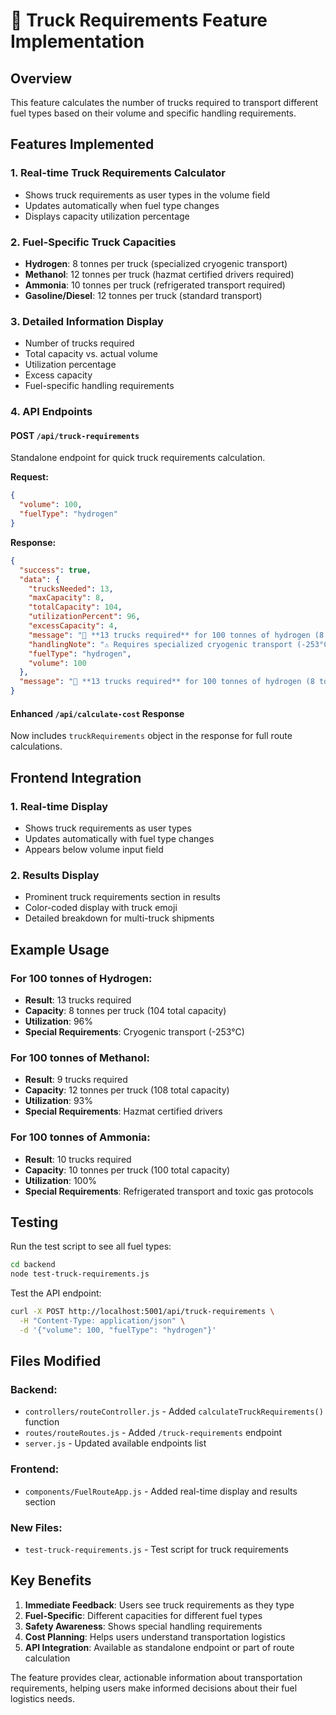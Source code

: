 # 🚛 Truck Requirements Feature Implementation

## Overview
This feature calculates the number of trucks required to transport different fuel types based on their volume and specific handling requirements.

## Features Implemented

### 1. **Real-time Truck Requirements Calculator**
- Shows truck requirements as user types in the volume field
- Updates automatically when fuel type changes
- Displays capacity utilization percentage

### 2. **Fuel-Specific Truck Capacities**
- **Hydrogen**: 8 tonnes per truck (specialized cryogenic transport)
- **Methanol**: 12 tonnes per truck (hazmat certified drivers required)
- **Ammonia**: 10 tonnes per truck (refrigerated transport required)
- **Gasoline/Diesel**: 12 tonnes per truck (standard transport)

### 3. **Detailed Information Display**
- Number of trucks required
- Total capacity vs. actual volume
- Utilization percentage
- Excess capacity
- Fuel-specific handling requirements

### 4. **API Endpoints**

#### POST `/api/truck-requirements`
Standalone endpoint for quick truck requirements calculation.

**Request:**
```json
{
  "volume": 100,
  "fuelType": "hydrogen"
}
```

**Response:**
```json
{
  "success": true,
  "data": {
    "trucksNeeded": 13,
    "maxCapacity": 8,
    "totalCapacity": 104,
    "utilizationPercent": 96,
    "excessCapacity": 4,
    "message": "🚛 **13 trucks required** for 100 tonnes of hydrogen (8 tonnes capacity per truck)",
    "handlingNote": "⚠️ Requires specialized cryogenic transport (-253°C)",
    "fuelType": "hydrogen",
    "volume": 100
  },
  "message": "🚛 **13 trucks required** for 100 tonnes of hydrogen (8 tonnes capacity per truck)"
}
```

#### Enhanced `/api/calculate-cost` Response
Now includes `truckRequirements` object in the response for full route calculations.

## Frontend Integration

### 1. **Real-time Display**
- Shows truck requirements as user types
- Updates automatically with fuel type changes
- Appears below volume input field

### 2. **Results Display**
- Prominent truck requirements section in results
- Color-coded display with truck emoji
- Detailed breakdown for multi-truck shipments

## Example Usage

### For 100 tonnes of Hydrogen:
- **Result**: 13 trucks required
- **Capacity**: 8 tonnes per truck (104 total capacity)
- **Utilization**: 96%
- **Special Requirements**: Cryogenic transport (-253°C)

### For 100 tonnes of Methanol:
- **Result**: 9 trucks required  
- **Capacity**: 12 tonnes per truck (108 total capacity)
- **Utilization**: 93%
- **Special Requirements**: Hazmat certified drivers

### For 100 tonnes of Ammonia:
- **Result**: 10 trucks required
- **Capacity**: 10 tonnes per truck (100 total capacity)
- **Utilization**: 100%
- **Special Requirements**: Refrigerated transport and toxic gas protocols

## Testing

Run the test script to see all fuel types:
```bash
cd backend
node test-truck-requirements.js
```

Test the API endpoint:
```bash
curl -X POST http://localhost:5001/api/truck-requirements \
  -H "Content-Type: application/json" \
  -d '{"volume": 100, "fuelType": "hydrogen"}'
```

## Files Modified

### Backend:
- `controllers/routeController.js` - Added `calculateTruckRequirements()` function
- `routes/routeRoutes.js` - Added `/truck-requirements` endpoint
- `server.js` - Updated available endpoints list

### Frontend:
- `components/FuelRouteApp.js` - Added real-time display and results section

### New Files:
- `test-truck-requirements.js` - Test script for truck requirements

## Key Benefits

1. **Immediate Feedback**: Users see truck requirements as they type
2. **Fuel-Specific**: Different capacities for different fuel types
3. **Safety Awareness**: Shows special handling requirements
4. **Cost Planning**: Helps users understand transportation logistics
5. **API Integration**: Available as standalone endpoint or part of route calculation

The feature provides clear, actionable information about transportation requirements, helping users make informed decisions about their fuel logistics needs.